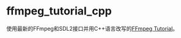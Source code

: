 # ffmpeg_tutorial_cpp

使用最新的FFmpeg和SDL2接口并用C++语言改写的[FFmpeg Tutorial](http://dranger.com/ffmpeg/ffmpeg.html)。